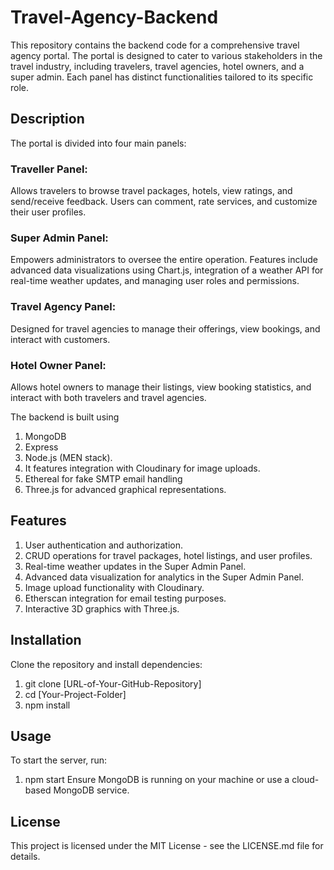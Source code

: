 # Travel-Agency-Backend
This repository contains the backend code for a comprehensive travel agency portal. The portal is designed to cater to various stakeholders in the travel industry, including travelers, travel agencies, hotel owners, and a super admin. Each panel has distinct functionalities tailored to its specific role.
## Description
The portal is divided into four main panels:
### Traveller Panel: 
Allows travelers to browse travel packages, hotels, view ratings, and send/receive feedback. Users can comment, rate services, and customize their user profiles.
### Super Admin Panel: 
Empowers administrators to oversee the entire operation. Features include advanced data visualizations using Chart.js, integration of a weather API for real-time weather updates, and managing user roles and permissions.
### Travel Agency Panel: 
Designed for travel agencies to manage their offerings, view bookings, and interact with customers.
### Hotel Owner Panel: 
Allows hotel owners to manage their listings, view booking statistics, and interact with both travelers and travel agencies.

The backend is built using 
1. MongoDB
2. Express
3. Node.js (MEN stack).
4. It features integration with Cloudinary for image uploads.
5. Ethereal for fake SMTP email handling
6. Three.js for advanced graphical representations.
## Features
1. User authentication and authorization.
2. CRUD operations for travel packages, hotel listings, and user profiles.
3. Real-time weather updates in the Super Admin Panel.
4. Advanced data visualization for analytics in the Super Admin Panel.
5. Image upload functionality with Cloudinary.
6. Etherscan integration for email testing purposes.
7. Interactive 3D graphics with Three.js.
## Installation
Clone the repository and install dependencies:
1. git clone [URL-of-Your-GitHub-Repository]
2. cd [Your-Project-Folder]
3. npm install
## Usage
To start the server, run:
1. npm start
Ensure MongoDB is running on your machine or use a cloud-based MongoDB service.
## License
This project is licensed under the MIT License - see the LICENSE.md file for details.
